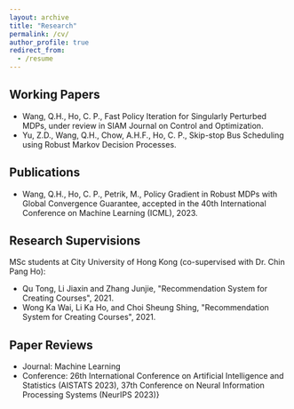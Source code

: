 ```yaml
---
layout: archive
title: "Research"
permalink: /cv/
author_profile: true
redirect_from:
  - /resume
---
```


## Working Papers

* Wang, Q.H., Ho, C. P., Fast Policy Iteration for Singularly Perturbed MDPs, under review in SIAM Journal on Control and Optimization.
* Yu, Z.D., Wang, Q.H., Chow, A.H.F., Ho, C. P., Skip-stop Bus Scheduling using Robust Markov Decision Processes.

## Publications

* Wang, Q.H., Ho, C. P., Petrik, M., Policy Gradient in Robust MDPs with Global Convergence Guarantee, accepted in the 40th International Conference on Machine Learning (ICML), 2023.
  
## Research Supervisions

MSc students at City University of Hong Kong (co-supervised with Dr. Chin Pang Ho):
- Qu Tong, Li Jiaxin and Zhang Junjie, "Recommendation System for Creating Courses", 2021.
- Wong Ka Wai, Li Ka Ho, and Choi Sheung Shing, "Recommendation System for Creating Courses", 2021.

## Paper Reviews

* Journal: Machine Learning
* Conference: 26th International Conference on Artificial Intelligence and Statistics (AISTATS 2023), 37th Conference on Neural Information Processing Systems (NeurIPS 2023)}
